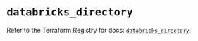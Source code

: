 # `databricks_directory`

Refer to the Terraform Registry for docs: [`databricks_directory`](https://registry.terraform.io/providers/databricks/databricks/1.86.0/docs/resources/directory).
